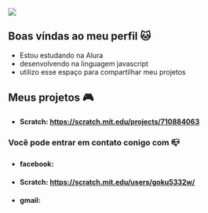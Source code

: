  ![](https://media.tenor.com/5u1GngfZ5D4AAAAM/luffy.gif)                                                                         
 
 
 
 
 
 ## Boas víndas ao meu perfil 🐱                                                          

 * Estou estudando na Alura                                                                                                                                
 * desenvolvendo na linguagem javascript                                                
 * utilizo esse espaço para compartilhar meu projetos
 
## Meus projetos 🎮
 
 * #### Scratch: https://scratch.mit.edu/projects/710884063
 ### Você pode entrar em contato conigo com 📪
 
 * #### facebook:
 * #### Scratch: https://scratch.mit.edu/users/goku5332w/
 * #### gmail:
 



